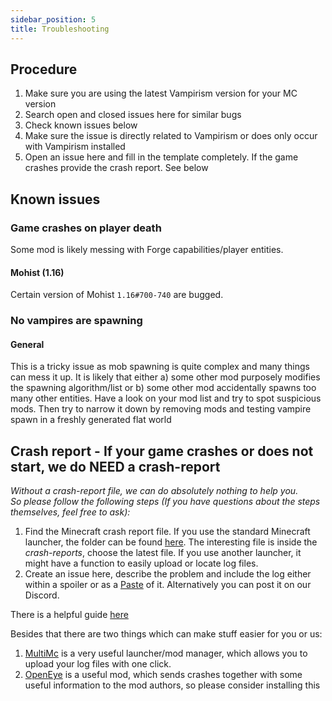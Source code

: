 ```yaml
---
sidebar_position: 5
title: Troubleshooting
---
```


## Procedure
1. Make sure you are using the latest Vampirism version for your MC version
2. Search open and closed issues here for similar bugs
3. Check known issues below
4. Make sure the issue is directly related to Vampirism or does only occur with Vampirism installed
5. Open an issue here and fill in the template completely. If the game crashes provide the crash report. See below

## Known issues
### Game crashes on player death
Some mod is likely messing with Forge capabilities/player entities.
#### Mohist (1.16)
Certain version of Mohist `1.16#700-740` are bugged.

### No vampires are spawning
#### General
This is a tricky issue as mob spawning is quite complex and many things can mess it up.
It is likely that either a) some other mod purposely modifies the spawning algorithm/list or b) some other mod accidentally spawns too many other entities.
Have a look on your mod list and try to spot suspicious mods. Then try to narrow it down by removing mods and testing vampire spawn in a freshly generated flat world


## Crash report - If your game crashes or does not start, we do NEED a crash-report
_Without a crash-report file, we can do absolutely nothing to help you._  
_So please follow the following steps (If you have questions about the steps themselves, feel free to ask):_

1. Find the Minecraft crash report file. If you use the standard Minecraft launcher, the folder can be found [here](https://minecraft.gamepedia.com/.minecraft). The interesting file is inside the _crash-reports_, choose the latest file. If you use another launcher, it might have a function to easily upload or locate log files.
2. Create an issue here, describe the problem and include the log either within a spoiler or as a [Paste](http://paste.ee) of it. Alternatively you can post it on our Discord.

There is a helpful guide [here](https://hypixel.net/threads/guide-how-to-post-a-crash-report.577718/)


Besides that there are two things which can make stuff easier for you or us:  
1. [MultiMc](http://multimc.org/) is a very useful launcher/mod manager, which allows you to upload your log files with one click.  
2. [OpenEye](http://openeye.openmods.info/download) is a useful mod, which sends crashes together with some useful information to the mod authors, so please consider installing this